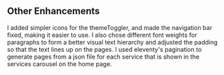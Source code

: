 ## Other Enhancements
I added simpler icons for the themeToggler, and made the navigation bar fixed, making it easier to use.
I also chose different font weights for paragraphs to form a better visual text hierarchy and adjusted the padding so that the text lines up on the pages.
I used eleventy's pagination to generate pages from a json file for each service that is shown in the services carousel on the home page.